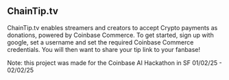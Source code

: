## ChainTip.tv
ChainTip.tv enables streamers and creators to accept Crypto payments as donations, powered by Coinbase Commerce.
To get started, sign up with google, set a username and set the required Coinbase Commerce credentials.
You will then want to share your tip link to your fanbase!

Note: this project was made for the Coinbase AI Hackathon in SF 01/02/25 - 02/02/25

